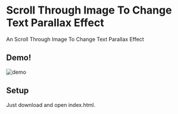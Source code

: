 # Scroll Through Image To Change Text Parallax Effect

An Scroll Through Image To Change Text Parallax Effect

## Demo!
![demo](https://user-images.githubusercontent.com/64035221/138103171-d37a7d91-4806-4b49-9e39-db801041e364.gif)

## Setup
Just download and open index.html.
